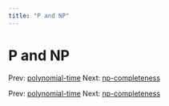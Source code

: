 ```yaml
---
title: "P and NP"
---
```


# P and NP

Prev: [polynomial-time](polynomial-time.md)
Next: [np-completeness](np-completeness.md)

Prev: [polynomial-time](polynomial-time.md)
Next: [np-completeness](np-completeness.md)
